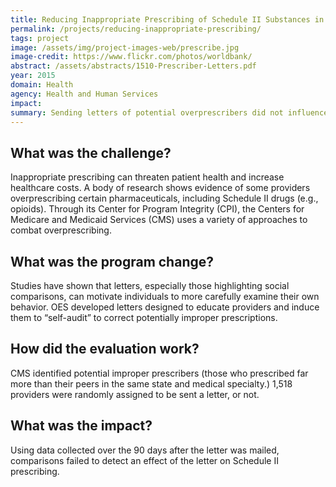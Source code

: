 ```yaml
---
title: Reducing Inappropriate Prescribing of Schedule II Substances in Medicare Part D
permalink: /projects/reducing-inappropriate-prescribing/
tags: project
image: /assets/img/project-images-web/prescribe.jpg
image-credit: https://www.flickr.com/photos/worldbank/
abstract: /assets/abstracts/1510-Prescriber-Letters.pdf
year: 2015
domain: Health
agency: Health and Human Services
impact:
summary: Sending letters of potential overprescribers did not influence Schedule II prescribing activities.
---
```

## What was the challenge?

Inappropriate prescribing can threaten patient health and increase healthcare costs. A body of research shows evidence of some providers overprescribing certain pharmaceuticals, including Schedule II drugs (e.g., opioids). Through its Center for Program Integrity (CPI), the Centers for Medicare and Medicaid Services (CMS) uses a variety of approaches to combat overprescribing.

## What was the program change?

Studies have shown that letters, especially those highlighting social comparisons, can motivate individuals to more carefully examine their own behavior. OES developed letters designed to educate providers and induce them to “self-audit” to correct potentially improper prescriptions.

## How did the evaluation work?

CMS identified potential improper prescribers (those who prescribed far more than their peers in the same state and medical specialty.) 1,518 providers were randomly assigned to be sent a letter, or not. 

## What was the impact?

Using data collected over the 90 days after the letter was mailed, comparisons failed to detect an effect of the letter on Schedule II prescribing.
